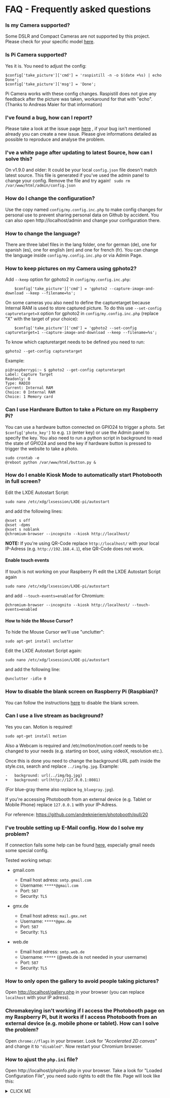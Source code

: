 # FAQ - Frequently asked questions


### Is my Camera supported?
Some DSLR and Compact Cameras are not supported by this project. Please check for your specific model [here](http://gphoto.org/proj/libgphoto2/support.php).


### Is Pi Camera supported?
Yes it is. You need to adjust the config:
```
$config['take_picture']['cmd'] = 'raspistill -n -o $(date +%s) | echo Done';
$config['take_picture']['msg'] = 'Done';
```
Pi Camera works with these config changes.
Raspistill does not give any feedback after the picture was taken, workaround for that with "echo".
(Thanks to Andreas Maier for that information)


### I've found a bug, how can I report?
Please take a look at the issue page [here](https://github.com/andreknieriem/photobooth/issues) , if your bug isn't mentioned already you can create a new issue. Please give informations detailed as possible to reproduce and analyse the problem.


### I've a white page after updating to latest Source, how can I solve this?
On v1.9.0 and older:
It could be your local ```config.json``` file doesn't match latest source. This file is generated if you've used the admin panel to change your config.
Remove the file and try again!
``` sudo rm /var/www/html/admin/config.json```


### How do I change the configuration?
Use the copy named ```config/my.config.inc.php``` to make config changes for personal use to prevent sharing personal data on Github by accident.
You can also open http://localhost/admin and change your configuration there.


### How to change the language?
There are three label files in the lang folder, one for german (de), one for spanish (es), one for english (en) and one for french (fr). You can change the language inside ```config/my.config.inc.php``` or via Admin Page.


### How to keep pictures on my Camera using gphoto2?
Add ```--keep``` option for gphoto2 in ```config/my.config.inc.php```:
```
	$config['take_picture']['cmd'] = 'gphoto2 --capture-image-and-download --keep --filename=%s';
```
On some cameras you also need to define the capturetarget because Internal RAM is used to store captured picture. To do this use ```--set-config capturetarget=X``` option for gphoto2 in ```config/my.config.inc.php``` (replace "X" with the target of your choice):
```
	$config['take_picture']['cmd'] = 'gphoto2 --set-config capturetarget=1 --capture-image-and-download --keep --filename=%s';
```
To know which capturetarget needs to be defined you need to run:
```
gphoto2 --get-config capturetarget
```
Example:
```
pi@raspberrypi:~ $ gphoto2 --get-config capturetarget
Label: Capture Target
Readonly: 0
Type: RADIO
Current: Internal RAM
Choice: 0 Internal RAM
Choice: 1 Memory card
```


### Can I use Hardware Button to take a Picture on my Raspberry Pi?
You can use a hardware button connected on GPIO24 to trigger a photo. Set `$config['photo_key']` to e.g. `13` (enter key) or use the Admin panel to specify the key.
You also need to run a python script in background to read the state of GPIO24 and send the key if hardware button is pressed to trigger the website to take a photo.
```
sudo crontab -e
@reboot python /var/www/html/button.py &
```


### How do I enable Kiosk Mode to automatically start Photobooth in full screen?
Edit the LXDE Autostart Script:
```
sudo nano /etc/xdg/lxsession/LXDE-pi/autostart
```
and add the following lines:
```
@xset s off
@xset -dpms
@xset s noblank
@chromium-browser --incognito --kiosk http://localhost/
```
**NOTE:** If you're using QR-Code replace ```http://localhost/``` with your local IP-Adress (e.g. ```http://192.168.4.1```), else QR-Code does not work.


#### Enable touch events
If touch is not working on your Raspberry Pi edit the LXDE Autostart Script again
```
sudo nano /etc/xdg/lxsession/LXDE-pi/autostart
```
and add ```--touch-events=enabled``` for Chromium:
```
@chromium-browser --incognito --kiosk http://localhost/ --touch-events=enabled
```


#### How to hide the Mouse Cursor?
To hide the Mouse Cursor we'll use "unclutter":
```
sudo apt-get install unclutter
```
Edit the LXDE Autostart Script again:
```
sudo nano /etc/xdg/lxsession/LXDE-pi/autostart
```
and add the following line:
```
@unclutter -idle 0
```


### How to disable the blank screen on Raspberry Pi (Raspbian)?
You can follow the instructions [here](https://www.geeks3d.com/hacklab/20160108/how-to-disable-the-blank-screen-on-raspberry-pi-raspbian/) to disable the blank screen.


### Can I use a live stream as background?
Yes you can. Motion is required!
```
sudo apt-get install motion
```
Also a Webcam is required and /etc/motion/motion.conf needs to be changed to your needs (e.g. starting on boot, using videoX, resolution etc.).

Once this is done you need to change the background URL path inside the style.css, search and replace `../img/bg.jpg`. Example:
```
-   background: url(../img/bg.jpg) 
+   background: url(http://127.0.0.1:8081)
```
(For blue-gray theme also replace `bg_bluegray.jpg`).

If you're accessing Photobooth from an external device (e.g. Tablet or Mobile Phone) replace `127.0.0.1` with your IP-Adress.

For reference:
https://github.com/andreknieriem/photobooth/pull/20


### I've trouble setting up E-Mail config. How do I solve my problem?
If connection fails some help can be found [here](https://github.com/PHPMailer/PHPMailer/wiki/Troubleshooting), especially gmail needs some special config.

Tested working setup:
- gmail.com
  - Email host adress: `smtp.gmail.com`
  - Username: `*****@gmail.com`
  - Port: `587`
  - Security: `TLS`

- gmx.de
  - Email host adress: `mail.gmx.net`
  - Username: `*****@gmx.de`
  - Port: `587`
  - Security: `TLS`

- web.de
  - Email host adress: `smtp.web.de`
  - Username: `*****` (@web.de is not needed in your username)
  - Port: `587`
  - Security: `TLS`


### How to only open the gallery to avoid people taking pictures?
Open [http://localhost/gallery.php](http://localhost/gallery.php) in your browser (you can replace `localhost` with your IP adress).


### Chromakeying isn't working if I access the Photobooth page on my Raspberry Pi, but it works if I access Photobooth from an external device (e.g. mobile phone or tablet). How can I solve the problem?
Open ```chrome://flags``` in your browser.
Look for *"Accelerated 2D canvas"* and change it to ```"disabled"```.
Now restart your Chromium browser.


### How to ajust the ```php.ini``` file?
Open http://localhost/phpinfo.php in your browser.
Take a look for "Loaded Configuration File", you need  sudo rights to edit the file.
Page will look like this:
<details><summary>CLICK ME</summary>
<img src="https://user-images.githubusercontent.com/6080900/65310524-cd6fb580-db8e-11e9-86e4-26b41a0bac8c.png">
</details>

